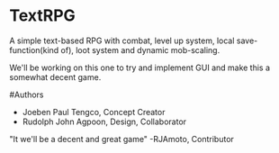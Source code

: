 # TextRPG
A simple text-based RPG with combat, level up system, local save-function(kind of), loot system and dynamic mob-scaling.

We'll be working on this one to try and implement GUI and make this a somewhat decent game.

#Authors
  - Joeben Paul Tengco, Concept Creator
  - Rudolph John Agpoon, Design, Collaborator

"It we'll be a decent and great game"
                         -RJAmoto, Contributor

